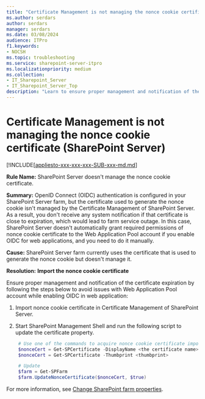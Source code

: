 ```yaml
---
title: "Certificate Management is not managing the nonce cookie certificate (SharePoint Server)"
ms.author: serdars
author: serdars
manager: serdars
ms.date: 03/08/2024
audience: ITPro
f1.keywords:
- NOCSH
ms.topic: troubleshooting
ms.service: sharepoint-server-itpro
ms.localizationpriority: medium
ms.collection:
- IT_Sharepoint_Server
- IT_Sharepoint_Server_Top
description: "Learn to ensure proper management and notification of the certificate expiration to avoid issues with the Web Application Pool account while enabling OIDC in a web application."
---
```


# Certificate Management is not managing the nonce cookie certificate (SharePoint Server)

[!INCLUDE[[appliesto-xxx-xxx-xxx-SUB-xxx-md.md](../includes/appliesto-xxx-xxx-xxx-SUB-xxx-md.md)]

**Rule Name:** SharePoint Server doesn't manage the nonce cookie certificate.

**Summary:** OpenID Connect (OIDC) authentication is configured in your SharePoint Server farm, but the certificate used to generate the nonce cookie isn't managed by the Certificate Management of SharePoint Server. As a result, you don't receive any system notification if that certificate is close to expiration, which would lead to farm service outage. In this case, SharePoint Server doesn't automatically grant required permissions of nonce cookie certificate to the Web Application Pool account if you enable OIDC for web applications, and you need to do it manually.

**Cause:** SharePoint Server farm currently uses the certificate that is used to generate the nonce cookie but doesn't manage it.

**Resolution:** **Import the nonce cookie certificate**

Ensure proper management and notification of the certificate expiration by following the steps below to avoid issues with Web Application Pool account while enabling OIDC in web application:

1. Import nonce cookie certificate in Certificate Management of SharePoint Server.
1. Start SharePoint Management Shell and run the following script to update the certificate property.

   ```powershell
    # Use one of the commands to acquire nonce cookie certificate imported:
    $nonceCert = Get-SPCertificate -DisplayName <the certificate name>
    $nonceCert = Get-SPCertificate -Thumbprint <thumbprint>

    # Update
    $farm = Get-SPFarm 
    $farm.UpdateNonceCertificate($nonceCert, $true)
   ```

For more information, see [Change SharePoint farm properties](../security-for-sharepoint-server/set-up-oidc-auth-in-sharepoint-server-with-msaad.md#step-2-change-sharepoint-farm-properties).
